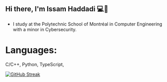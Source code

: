 ## Hi there, I'm Issam Haddadi 💻🤖

- I study at the Polytechnic School of Montréal in Computer Engineering with a minor in Cybersecurity.

# Languages:

C/C++, Python, TypeScript, 

[![GitHub Streak](https://streak-stats.demolab.com/?user=isshadd)](https://git.io/streak-stats)
